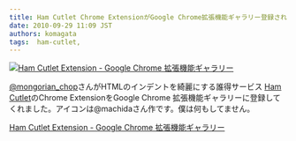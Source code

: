 ```yaml
---
title: Ham Cutlet Chrome ExtensionがGoogle Chrome拡張機能ギャラリー登録されました
date: 2010-09-29 11:09 JST
authors: komagata
tags:  ham-cutlet, 
---
```

[![Ham Cutlet Extension - Google Chrome 拡張機能ギャラリー](http://farm5.static.flickr.com/4127/5035153496_3d54c585c8.jpg)](https://chrome.google.com/extensions/detail/ncaanpedogldlpcdhcjhnncihedgcndc?hl=ja "Ham Cutlet Extension - Google Chrome 拡張機能ギャラリー by komagata, on Flickr")

 [@mongorian\_chop](http://twitter.com/mongorian_chop)さんがHTMLのインデントを綺麗にする誰得サービス [Ham Cutlet](http://hamcutlet.fjord.jp/)のChrome ExtensionをGoogle Chrome 拡張機能ギャラリーに登録してくれました。アイコンは@machidaさん作です。僕は何もしてません。

 [Ham Cutlet Extension - Google Chrome 拡張機能ギャラリー](https://chrome.google.com/extensions/detail/ncaanpedogldlpcdhcjhnncihedgcndc?hl=ja)